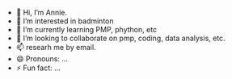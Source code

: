 - 👋 Hi, I’m Annie. 
- 👀 I’m interested in badminton
- 🌱 I’m currently learning PMP, phython, etc
- 💞️ I’m looking to collaborate on pmp, coding, data analysis, etc.
- 📫 researh me by email.
- 😄 Pronouns: ...
- ⚡ Fun fact: ...

<!---
annielaw1218/annielaw1218 is a ✨ special ✨ repository because its `README.md` (this file) appears on your GitHub profile.
You can click the Preview link to take a look at your changes.
--->
